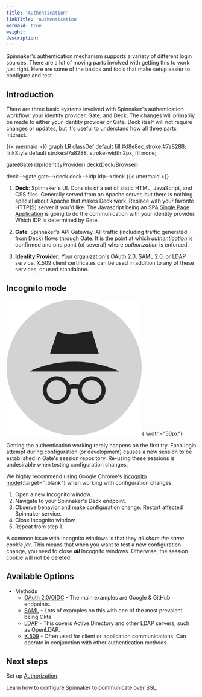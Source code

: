 ```yaml
---
title: 'Authentication'
linkTitle: 'Authentication'
mermaid: true
weight:
description:
---
```


Spinnaker's authentication mechanism supports a variety of different login sources.  There are a lot of moving parts involved with
getting this to work just right.  Here are some of the basics and tools that make setup easier to configure and test.  

## Introduction

There are three basic systems involved with Spinnaker's authentication workflow: your identity provider, Gate, and Deck.  The changes will primarily be made to either your identity provider or Gate.  Deck itself will not require changes or updates, but it's useful to understand how all three parts interact.

{{< mermaid >}}
graph LR
classDef default fill:#d8e8ec,stroke:#7a8288;
linkStyle default stroke:#7a8288, stroke-width:2px, fill:none;

gate(Gate)
idp(IdentityProvider)
deck(Deck/Browser)

deck-->gate
gate-->deck
deck-->idp
idp-->deck
{{< /mermaid >}}

1. **Deck**: Spinnaker's UI. Consists of a set of static HTML, JavaScript, and CSS files. Generally
 served from an Apache server, but there is nothing special about Apache that makes Deck work.
 Replace with your favorite HTTP(S) server if you'd like.  The Javascript being an SPA [Single Page Application](https://en.wikipedia.org/wiki/Single-page_application) is going to do 
 the communication with your identity provider.  Which IDP is determined by Gate.

1. **Gate**: Spinnaker's API Gateway. All traffic (including traffic generated from Deck) flows
through Gate. It is the point at which _authentication_ is confirmed and one point (of several)
where _authorization_ is enforced.  

1. **Identity Provider**: Your organization's OAuth 2.0, SAML 2.0, or LDAP service. X.509
client certificates can be used in addition to any of these services, or used standalone.

## Incognito mode

![Incognito logo](./incognito.png){:width="50px"}

Getting the authentication working rarely happens on the first try. Each login attempt
 during configuration (or development) causes a new session to be established in Gate's session
 repository. Re-using these sessions is undesirable when testing configuration changes.

We highly recommend using Google Chrome's [Incognito
mode](https://support.google.com/chrome/answer/95464?source=gsearch&hl=en){:target="\_blank"}
when working with configuration changes.

1. Open a new Incognito window.
1. Navigate to your Spinnaker's Deck endpoint.
1. Observe behavior and make configuration change. Restart affected Spinnaker service.
1. Close Incognito window.
1. Repeat from step 1.

A common issue with Incognito windows is that they _all share the same cookie jar_. This means that
 when you want to test a new configuration change, you need to close **_all_** Incognito windows.
 Otherwise, the session cookie will not be deleted.


## Available Options
* Methods
    * [OAuth 2.0/OIDC](./oauth/) - The main examples are Google & GitHub endpoints.  
    * [SAML](./saml/) - Lots of examples on this with one of the most prevalent being Okta.  
    * [LDAP](./ldap/) - This covers Active Directory and other LDAP servers, such as OpenLDAP.
    * [X.509](./x509/) - Often used for client or application communications.  Can operate in conjunction with other authentication methods.  

## Next steps

Set up [Authorization](/docs/setup/security/authorization/).

Learn how to configure Spinnaker to communicate over [SSL](/docs/setup/security/ssl).
